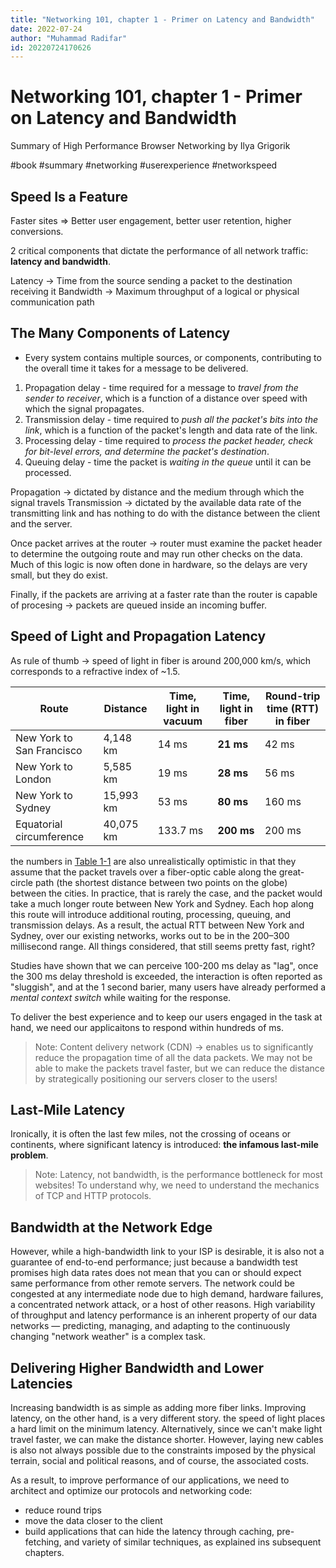 ```yaml
---
title: "Networking 101, chapter 1 - Primer on Latency and Bandwidth"
date: 2022-07-24
author: "Muhammad Radifar"
id: 20220724170626
---
```


# Networking 101, chapter 1 - Primer on Latency and Bandwidth

Summary of
High Performance Browser Networking by Ilya Grigorik

#book #summary #networking #userexperience #networkspeed

## Speed Is a Feature

Faster sites ⇒ Better user engagement, better user retention, higher conversions.

2 critical components that dictate the performance of all network traffic: **latency and bandwidth**.

Latency → Time from the source sending a packet to the destination receiving it
Bandwidth → Maximum throughput of a logical or physical communication path

## The Many Components of Latency

- Every system contains multiple sources, or components, contributing to the overall time it takes for a message to be delivered.

1. Propagation delay - time required for a message to _travel from the sender to receiver_, which is a function of a distance over speed with which the signal propagates.
2. Transmission delay - time required to _push all the packet's bits into the link_, which is a function of the packet's length and data rate of the link.
3. Processing delay - time required to _process the packet header, check for bit-level errors, and determine the packet's destination_.
4. Queuing delay - time the packet is _waiting in the queue_ until it can be processed.

Propagation → dictated by distance and the medium through which the signal travels
Transmission → dictated by the available data rate of the transmitting link and has nothing to do with the distance between the client and the server.

Once packet arrives at the router → router must examine the packet header to determine the outgoing route and may run other checks on the data. Much of this logic is now often done in hardware, so the delays are very small, but they do exist.

Finally, if the packets are arriving at a faster rate than the router is capable of procesing → packets are queued inside an incoming buffer.

## Speed of Light and Propagation Latency

As rule of thumb → speed of light in fiber is around 200,000 km/s, which corresponds to a refractive index of ~1.5.

| Route | Distance | Time, light in vacuum | Time, light in fiber | Round-trip time (RTT) in fiber |
| --- | --- | --- | --- | --- |
| New York to San Francisco | 4,148 km | 14 ms | **21 ms** | 42 ms |
| New York to London | 5,585 km | 19 ms | **28 ms** | 56 ms |
| New York to Sydney | 15,993 km | 53 ms | **80 ms** | 160 ms |
| Equatorial circumference | 40,075 km | 133.7 ms | **200 ms** | 200 ms |Table 1-1

the numbers in [Table 1-1](https://hpbn.co/primer-on-latency-and-bandwidth/#geo-latency-table) are also unrealistically optimistic in that they assume that the packet travels over a fiber-optic cable along the great-circle path (the shortest distance between two points on the globe) between the cities. In practice, that is rarely the case, and the packet would take a much longer route between New York and Sydney. Each hop along this route will introduce additional routing, processing, queuing, and transmission delays. As a result, the actual RTT between New York and Sydney, over our existing networks, works out to be in the 200–300 millisecond range. All things considered, that still seems pretty fast, right?

Studies have shown that we can perceive 100-200 ms delay as "lag", once the 300 ms delay threshold is exceeded, the interaction is often reported as "sluggish", and at the 1 second barier, many users have already performed a _mental context switch_ while waiting for the response.

To deliver the best experience and to keep our users engaged in the task at hand, we need our applicaitons to respond within hundreds of ms.

> Note: Content delivery network (CDN) → enables us to significantly reduce the propagation time of all the data packets. We may not be able to make the packets travel faster, but we can reduce the distance by strategically positioning our servers closer to the users!

## Last-Mile Latency

Ironically, it is often the last few miles, not the crossing of oceans or continents, where significant latency is introduced: **the infamous last-mile problem**.

> Note: Latency, not bandwidth, is the performance bottleneck for most websites! To understand why, we need to understand the mechanics of TCP and HTTP protocols.

## Bandwidth at the Network Edge

However, while a high-bandwidth link to your ISP is desirable, it is also not a guarantee of end-to-end performance; just because a bandwidth test promises high data rates does not mean that you can or should expect same performance from other remote servers. The network could be congested at any intermediate node due to high demand, hardware failures, a concentrated network attack, or a host of other reasons. High variability of throughput and latency performance is an inherent property of our data networks — predicting, managing, and adapting to the continuously changing "network weather" is a complex task.

## Delivering Higher Bandwidth and Lower Latencies

Increasing bandwidth is as simple as adding more fiber links.
Improving latency, on the other hand, is a very different story. the speed of light places a hard limit on the minimum latency. Alternatively, since we can't make light travel faster, we can make the distance shorter. However, laying new cables is also not always possible due to the constraints imposed by the physical terrain, social and political reasons, and of course, the associated costs.

As a result, to improve performance of our applications, we need to architect and optimize our protocols and networking code:
- reduce round trips
- move the data closer to the client
- build applications that can hide the latency through caching, pre-fetching, and variety of similar techniques, as explained ins subsequent chapters.
